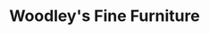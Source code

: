 ---
title: "Woodley's Fine Furniture"
url: /fort-collins/woodleys-fine-furniture/
shop: furniture
---